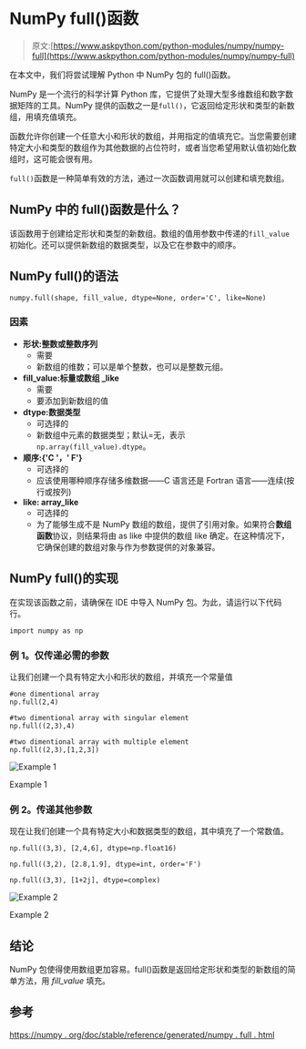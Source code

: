 # NumPy full()函数

> 原文:[https://www.askpython.com/python-modules/numpy/numpy-full](https://www.askpython.com/python-modules/numpy/numpy-full)

在本文中，我们将尝试理解 Python 中 NumPy 包的 full()函数。

NumPy 是一个流行的科学计算 Python 库，它提供了处理大型多维数组和数字数据矩阵的工具。NumPy 提供的函数之一是`full()`，它返回给定形状和类型的新数组，用填充值填充。

函数允许你创建一个任意大小和形状的数组，并用指定的值填充它。当您需要创建特定大小和类型的数组作为其他数据的占位符时，或者当您希望用默认值初始化数组时，这可能会很有用。

`full()`函数是一种简单有效的方法，通过一次函数调用就可以创建和填充数组。

## NumPy 中的 full()函数是什么？

该函数用于创建给定形状和类型的新数组。数组的值用参数中传递的`fill_value`初始化。还可以提供新数组的数据类型，以及它在参数中的顺序。

## NumPy full()的语法

```
numpy.full(shape, fill_value, dtype=None, order='C', like=None)

```

### 因素

*   **形状:整数或整数序列**
    *   需要
    *   新数组的维数；可以是单个整数，也可以是整数元组。
*   **fill_value:标量或数组 _like**
    *   需要
    *   要添加到新数组的值
*   **dtype:数据类型**
    *   可选择的
    *   新数组中元素的数据类型；默认=无，表示`np.array(fill_value).dtype`。
*   **顺序:{'C '，' F'}**
    *   可选择的
    *   应该使用哪种顺序存储多维数据——C 语言还是 Fortran 语言——连续(按行或按列)
*   **like: array_like**
    *   可选择的
    *   为了能够生成不是 NumPy 数组的数组，提供了引用对象。如果符合**数组函数**协议，则结果将由 as like 中提供的数组 like 确定。在这种情况下，它确保创建的数组对象与作为参数提供的对象兼容。

## NumPy full()的实现

在实现该函数之前，请确保在 IDE 中导入 NumPy 包。为此，请运行以下代码行。

```
import numpy as np

```

### 例 1。仅传递必需的参数

让我们创建一个具有特定大小和形状的数组，并填充一个常量值

```
#one dimentional array
np.full(2,4)

#two dimentional array with singular element
np.full((2,3),4)

#two dimentional array with multiple element
np.full((2,3),[1,2,3])

```

![Example 1](../Images/28294578bb1fd44f048c7d65ad4ab14b.png)

Example 1

### 例 2。传递其他参数

现在让我们创建一个具有特定大小和数据类型的数组，其中填充了一个常数值。

```
np.full((3,3), [2,4,6], dtype=np.float16)

np.full((3,2), [2.8,1.9], dtype=int, order='F')

np.full((3,3), [1+2j], dtype=complex)

```

![Example 2](../Images/37a867713fc4de8f4e135844728ecf3b.png)

Example 2

## 结论

NumPy 包使得使用数组更加容易。full()函数是返回给定形状和类型的新数组的简单方法，用 *fill_value* 填充。

## 参考

[https://numpy . org/doc/stable/reference/generated/numpy . full . html](https://numpy.org/doc/stable/reference/generated/numpy.full.html)